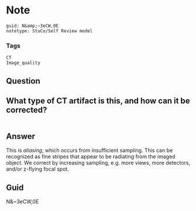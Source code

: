 # Note
```
guid: N&amp;~3eCW,0E
notetype: StuCo/Self Review model
```

### Tags
```
CT
Image_quality
```

## Question
<h2>What type of CT artifact is this, and how can it be corrected?</h2><div><img alt="" src="57B41A97-AC4B-4A24-A05C-0AA7025EFCBD.png">
</div>

## Answer
<section>
<p>This is <em>aliasing</em>, which occurs from insufficient sampling. This can be recognized as fine stripes that appear to be radiating from the imaged object. We correct by increasing sampling, e.g. more views, more detectors, and/or z-flying focal spot.
</p>


</section>

## Guid
N&~3eCW,0E
